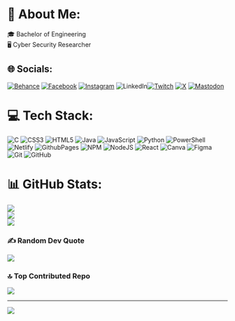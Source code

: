 # 💫 About Me:
🎓 Bachelor of Engineering<br>🖥️ Cyber Security Researcher<br>


## 🌐 Socials:
[![Behance](https://img.shields.io/badge/Behance-1769ff?logo=behance&logoColor=white)](https://behance.net/https://gowthamsportfolio.netlify.app/) [![Facebook](https://img.shields.io/badge/Facebook-%231877F2.svg?logo=Facebook&logoColor=white)](https://facebook.com/Gowtham) [![Instagram](https://img.shields.io/badge/Instagram-%23E4405F.svg?logo=Instagram&logoColor=white)](https://instagram.com/Gow.tham__rk) ![LinkedIn](https://img.shields.io/badge/LinkedIn-%230077B5.svg?logo=linkedin&logoColor=white)[![Twitch](https://img.shields.io/badge/Twitch-%239146FF.svg?logo=Twitch&logoColor=white)](https://twitch.tv/Gowtham_09) [![X](https://img.shields.io/badge/X-black.svg?logo=X&logoColor=white)](https://x.com/Gowthams_09) [![Mastodon](https://img.shields.io/badge/-MASTODON-%232B90D9?style=for-the-badge&logo=mastodon&logoColor=white)](https://mastodon.social/@gowthamgowtham7672@gmail.com) 

# 💻 Tech Stack:
![C](https://img.shields.io/badge/c-%2300599C.svg?style=flat&logo=c&logoColor=white) ![CSS3](https://img.shields.io/badge/css3-%231572B6.svg?style=flat&logo=css3&logoColor=white) ![HTML5](https://img.shields.io/badge/html5-%23E34F26.svg?style=flat&logo=html5&logoColor=white) ![Java](https://img.shields.io/badge/java-%23ED8B00.svg?style=flat&logo=openjdk&logoColor=white) ![JavaScript](https://img.shields.io/badge/javascript-%23323330.svg?style=flat&logo=javascript&logoColor=%23F7DF1E) ![Python](https://img.shields.io/badge/python-3670A0?style=flat&logo=python&logoColor=ffdd54) ![PowerShell](https://img.shields.io/badge/PowerShell-%235391FE.svg?style=flat&logo=powershell&logoColor=white) ![Netlify](https://img.shields.io/badge/netlify-%23000000.svg?style=flat&logo=netlify&logoColor=#00C7B7) ![GithubPages](https://img.shields.io/badge/github%20pages-121013?style=flat&logo=github&logoColor=white) ![NPM](https://img.shields.io/badge/NPM-%23CB3837.svg?style=flat&logo=npm&logoColor=white) ![NodeJS](https://img.shields.io/badge/node.js-6DA55F?style=flat&logo=node.js&logoColor=white) ![React](https://img.shields.io/badge/react-%2320232a.svg?style=flat&logo=react&logoColor=%2361DAFB) ![Canva](https://img.shields.io/badge/Canva-%2300C4CC.svg?style=flat&logo=Canva&logoColor=white) ![Figma](https://img.shields.io/badge/figma-%23F24E1E.svg?style=flat&logo=figma&logoColor=white) ![Git](https://img.shields.io/badge/git-%23F05033.svg?style=flat&logo=git&logoColor=white) ![GitHub](https://img.shields.io/badge/github-%23121011.svg?style=flat&logo=github&logoColor=white)
# 📊 GitHub Stats:
![](https://github-readme-stats.vercel.app/api?username=sGowthamhacker&theme=neon&hide_border=false&include_all_commits=false&count_private=false)<br/>
![](https://github-readme-streak-stats.herokuapp.com/?user=sGowthamhacker&theme=neon&hide_border=false)<br/>
![](https://github-readme-stats.vercel.app/api/top-langs/?username=sGowthamhacker&theme=neon&hide_border=false&include_all_commits=false&count_private=false&layout=compact)

### ✍️ Random Dev Quote
![](https://quotes-github-readme.vercel.app/api?type=horizontal&theme=radical)

### 🔝 Top Contributed Repo
![](https://github-contributor-stats.vercel.app/api?username=sGowthamhacker&limit=5&theme=dark&combine_all_yearly_contributions=true)

---
[![](https://visitcount.itsvg.in/api?id=sGowthamhacker&icon=0&color=13)](https://visitcount.itsvg.in)

<!-- Proudly created with GPRM ( https://gprm.itsvg.in ) -->
<!--
**sGowthamhacker/sGowthamhacker** is a ✨ _special_ ✨ repository because its `README.md` (this file) appears on your GitHub profile.

Here are some ideas to get you started:

- 🔭 I’m currently working on ...
- 🌱 I’m currently learning ...
- 👯 I’m looking to collaborate on ...
- 🤔 I’m looking for help with ...
- 💬 Ask me about ...
- 📫 How to reach me: ...
- 😄 Pronouns: ...
- ⚡ Fun fact: ...
-->
